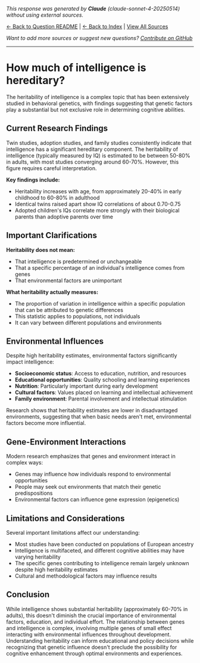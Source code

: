 <!-- 
Generated by: claude
Model: claude-sonnet-4-20250514
Prompt type: default
Generated at: 2025-06-12T22:50:17.672329
-->

*This response was generated by **Claude** (claude-sonnet-4-20250514) without using external sources.*

[← Back to Question README](README.md) | [← Back to Index](../README.md) | [View All Sources](../allsources.md)

*Want to add more sources or suggest new questions? [Contribute on GitHub](https://github.com/justinwest/SuggestedSources)*

---

# How much of intelligence is hereditary?

The heritability of intelligence is a complex topic that has been extensively studied in behavioral genetics, with findings suggesting that genetic factors play a substantial but not exclusive role in determining cognitive abilities.

## Current Research Findings

Twin studies, adoption studies, and family studies consistently indicate that intelligence has a significant hereditary component. The heritability of intelligence (typically measured by IQ) is estimated to be between 50-80% in adults, with most studies converging around 60-70%. However, this figure requires careful interpretation.

**Key findings include:**
- Heritability increases with age, from approximately 20-40% in early childhood to 60-80% in adulthood
- Identical twins raised apart show IQ correlations of about 0.70-0.75
- Adopted children's IQs correlate more strongly with their biological parents than adoptive parents over time

## Important Clarifications

**Heritability does not mean:**
- That intelligence is predetermined or unchangeable
- That a specific percentage of an individual's intelligence comes from genes
- That environmental factors are unimportant

**What heritability actually measures:**
- The proportion of variation in intelligence within a specific population that can be attributed to genetic differences
- This statistic applies to populations, not individuals
- It can vary between different populations and environments

## Environmental Influences

Despite high heritability estimates, environmental factors significantly impact intelligence:

- **Socioeconomic status**: Access to education, nutrition, and resources
- **Educational opportunities**: Quality schooling and learning experiences
- **Nutrition**: Particularly important during early development
- **Cultural factors**: Values placed on learning and intellectual achievement
- **Family environment**: Parental involvement and intellectual stimulation

Research shows that heritability estimates are lower in disadvantaged environments, suggesting that when basic needs aren't met, environmental factors become more influential.

## Gene-Environment Interactions

Modern research emphasizes that genes and environment interact in complex ways:
- Genes may influence how individuals respond to environmental opportunities
- People may seek out environments that match their genetic predispositions
- Environmental factors can influence gene expression (epigenetics)

## Limitations and Considerations

Several important limitations affect our understanding:
- Most studies have been conducted on populations of European ancestry
- Intelligence is multifaceted, and different cognitive abilities may have varying heritability
- The specific genes contributing to intelligence remain largely unknown despite high heritability estimates
- Cultural and methodological factors may influence results

## Conclusion

While intelligence shows substantial heritability (approximately 60-70% in adults), this doesn't diminish the crucial importance of environmental factors, education, and individual effort. The relationship between genes and intelligence is complex, involving multiple genes of small effect interacting with environmental influences throughout development. Understanding heritability can inform educational and policy decisions while recognizing that genetic influence doesn't preclude the possibility for cognitive enhancement through optimal environments and experiences.